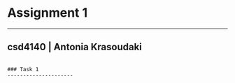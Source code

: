 # Assignment 1
---------------------
## csd4140 | Antonia Krasoudaki
~~~~~~~~~~~~~~~~~~~~~~~~

### Task 1 
---------------------

